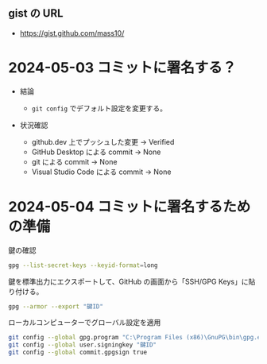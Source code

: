 ## gist の URL 

- https://gist.github.com/mass10/

# 2024-05-03 コミットに署名する？

* 結論
    * `git config` でデフォルト設定を変更する。

* 状況確認
    * github.dev 上でプッシュした変更 -> Verified
    * GitHub Desktop による commit -> None
    * git による commit -> None
    * Visual Studio Code による commit -> None

# 2024-05-04 コミットに署名するための準備

鍵の確認

```sh
gpg --list-secret-keys --keyid-format=long
```

鍵を標準出力にエクスポートして、GitHub の画面から「SSH/GPG Keys」に貼り付ける。

```sh
gpg --armor --export "鍵ID"
```

ローカルコンピューターでグローバル設定を適用

```sh
git config --global gpg.program "C:\Program Files (x86)\GnuPG\bin\gpg.exe"
git config --global user.signingkey "鍵ID"
git config --global commit.gpgsign true
```
